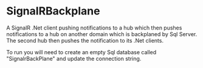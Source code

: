SignalRBackplane
================

A SignalR .Net client pushing notifications to a hub which then pushes notifications to a hub on another domain which is backplaned by Sql Server.  The second hub then pushes the notification to its .Net clients.

To run you will need to create an empty Sql database called "SignalrBackPlane" and update the connection string.
